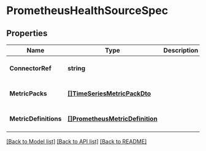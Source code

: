 # PrometheusHealthSourceSpec

## Properties
Name | Type | Description | Notes
------------ | ------------- | ------------- | -------------
**ConnectorRef** | **string** |  | [optional] [default to null]
**MetricPacks** | [**[]TimeSeriesMetricPackDto**](TimeSeriesMetricPackDTO.md) |  | [optional] [default to null]
**MetricDefinitions** | [**[]PrometheusMetricDefinition**](PrometheusMetricDefinition.md) |  | [optional] [default to null]

[[Back to Model list]](../README.md#documentation-for-models) [[Back to API list]](../README.md#documentation-for-api-endpoints) [[Back to README]](../README.md)

